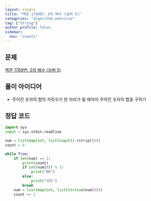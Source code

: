 ```yaml
---
layout: single
title: "백준 1769번: 3의 배수 (실버 5)"
categories: "algorithm_exercise"
tag: ["String"]
author_profile: false
sidebar:
  nav: "counts"
---
```


## 문제

[백준 1769번: 3의 배수 (실버 5)](https://www.acmicpc.net/problem/1769)

## 풀이 아이디어

- 주어진 숫자의 합의 자릿수가 한 자리가 될 때까지 주어진 숫자의 합을 구하기

## 정답 코드

```python
import sys
input = sys.stdin.readline

num = list(map(int, list(input().rstrip())))
count = 0

while True:
    if len(num) == 1:
        print(count)
        if int(num[0]) % 3:
            print("NO")
        else:
            print("YES")
        break
    num = list(map(int, list(str(sum(num)))))
    count += 1
```
